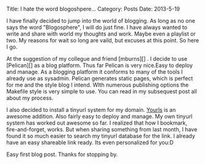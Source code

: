 Title: I hate the word blogoshpere...
Category: Posts
Date: 2013-5-19

I have finally decided to jump into the world of blogging. As long as no one says the word "Blogosphere", I will 
do just fine.  I have always wanted to write and share with world my thoughts and work.  Maybe even a playlist or two.
My reasons for wait so long are vaild, but excuses at this point.  So here I go.

</p>
At the suggestion of my collegue and friend [mburns][] . I decide to use  [Pelican][] as a blog platform.  
Thus far Pelican is very nice.Easy to deploy and manage.  As a blogging platform it conforms to many of the tools I already use as sysadmin. Pelican generates static pages, which is perfect for me and the style blog I intend. WIth numerous publishing options the Makefile style is very simple to use.  You can read in my subsequest post all about my process.

I also decided to install a tinyurl system for my domain.  [Yourls][] is an awesome addition. Also fairly easy to 
deploy and manage. My own tinyurl system has worked out awesome so far.  I realized that how I bookmark, fire-and-forget, works. But when sharing something from last month, I have found it so much easier to search my tinyurl database for the link. I already have an easy shareable link ready.  Its even personalized for you:D

Easy first blog post. Thanks for stopping by.
</p>


[Pelican]: http://getpelican.com "Pelican"
[mburns]: http://unemployable.me "Mike Burns"
[Yourls]: http://yourls.org "Yourls"
